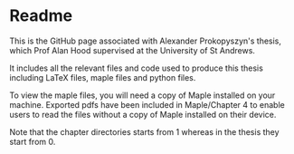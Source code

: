 # Readme

This is the GitHub page associated with Alexander Prokopyszyn's thesis, which Prof Alan Hood supervised at the University of St Andrews.

It includes all the relevant files and code used to produce this thesis including LaTeX files, maple files and python files.

To view the maple files, you will need a copy of Maple installed on your machine. Exported pdfs have been included in Maple/Chapter 4 to enable users to read the files without a copy of Maple installed on their device.

Note that the chapter directories starts from 1 whereas in the thesis they start from 0.
